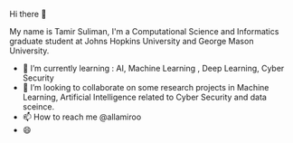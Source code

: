Hi there 👋

My name is Tamir Suliman, I'm a Computational Science and Informatics graduate student at Johns Hopkins  University and George Mason University.

- 🌱 I’m currently learning : AI, Machine Learning , Deep Learning, Cyber Security
- 💞️ I’m looking to collaborate on some research projects in Machine Learning, Artificial Intelligence related to Cyber Security and data sceince.
- 📫 How to reach me @allamiroo
- 😄 
<!---
tsulimancsi/tsulimancsi is a ✨ special ✨ repository because its `README.md` (this file) appears on your GitHub profile.
You can click the Preview link to take a look at your changes.
--->

